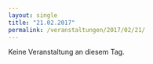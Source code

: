 ```yaml
---
layout: single
title: "21.02.2017"
permalink: /veranstaltungen/2017/02/21/
---
```


Keine Veranstaltung an diesem Tag.

